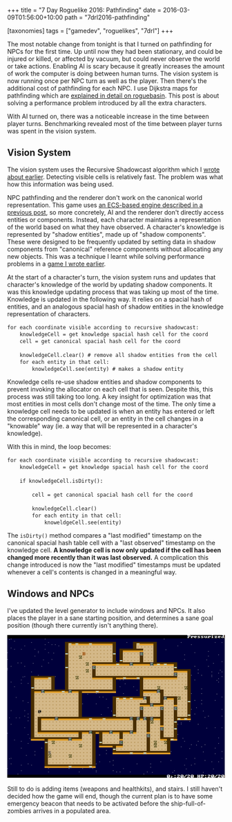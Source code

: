 +++
title = "7 Day Roguelike 2016: Pathfinding"
date = 2016-03-09T01:56:00+10:00
path = "7drl2016-pathfinding"

[taxonomies]
tags = ["gamedev", "roguelikes", "7drl"]
+++

The most notable change from tonight is that
I turned on pathfinding for NPCs for the first time. Up until now they
had been stationary, and could be injured or killed, or affected by vacuum, but
could never observe the world or take actions. Enabling AI is scary because it
greatly increases the amount of work the computer is doing between human turns.
The vision system is now running once per NPC turn as well as the player. Then
there's the additional cost of pathfinding for each NPC. I use Dijkstra maps for
pathfinding which are
[explained in detail on roguebasin](http://www.roguebasin.com/index.php?title=The_Incredible_Power_of_Dijkstra_Maps).
This post is about solving a performance problem introduced by all the extra
characters.

With AI turned on, there was a noticeable increase in the time between player
turns.
Benchmarking revealed most of the time between player turns was spent in the
vision system.

## Vision System
The vision system uses the Recursive Shadowcast algorithm which I
[wrote about earlier](@/blog/visible-area-detection-recursive-shadowcast/index.md).
Detecting visible cells
is relatively fast. The problem was what how this information was being used.

NPC pathfinding and the renderer don't work on the canonical world
representation. This game uses
[an ECS-based engine described in a previous post](@/blog/encoding-rules-for-turn-based-games/index.md),
so more concretely, AI and the
renderer don't directly access entities or components. Instead, each character
maintains a representation of the world based on what they have observed.
A character's knowledge is represented by "shadow entities", made up of
"shadow components". These were designed to be frequently updated by setting
data in shadow components from "canonical" reference components without allocating
any new objects. This was a technique I learnt while solving performance problems in a
[game I wrote earlier](@/blog/bugcatcher/index.md).

At the
start of a character's turn, the vision system runs and updates that character's
knowledge of the world by updating shadow components.
It was this knowledge updating process that was taking
up most of the time. Knowledge is updated in the following way. It relies on a
spacial hash of entities, and an analogous spacial hash of shadow entities in
the knowledge representation of characters.
```
for each coordinate visible according to recursive shadowcast:
    knowledgeCell = get knowledge spacial hash cell for the coord
    cell = get canonical spacial hash cell for the coord

    knowledgeCell.clear() # remove all shadow entities from the cell
    for each entity in that cell:
        knowledgeCell.see(entity) # makes a shadow entity

```

Knowledge cells re-use shadow entities
and shadow components to prevent invoking the allocator on each cell that is seen.
Despite this, this process was still taking too long. A key insight for
optimization was that most entities in most cells don't change most of the time.
The only time a knowledge cell needs to be updated is when an entity has entered
or left the corresponding canonical cell, or an entity in the cell changes in a
"knowable" way (ie. a way that will be represented in a character's knowledge).

With this in mind, the loop becomes:
```
for each coordinate visible according to recursive shadowcast:
    knowledgeCell = get knowledge spacial hash cell for the coord

    if knowledgeCell.isDirty():

        cell = get canonical spacial hash cell for the coord

        knowledgeCell.clear()
        for each entity in that cell:
            knoweldgeCell.see(entity)

```

The `isDirty()` method compares a "last modified" timestamp on the canonical
spacial hash table cell with a "last observed" timestamp on the knowledge cell.
**A knowledge cell is now only updated if the cell has been changed more recently
than it was last observed.** A complication this change introduced is now the
"last modified" timestamps must be updated whenever a cell's contents is changed
in a meaningful way.

## Windows and NPCs

I've updated the level generator to include windows and NPCs. It also places the
player in a sane starting position, and determines a sane goal position (though
there currently isn't anything there).

![screenshot.png](screenshot.png)

Still to do is adding items (weapons and healthkits), and stairs. I still
haven't decided how the game will end, though the current plan is to have some
emergency beacon that needs to be activated before the ship-full-of-zombies
arrives in a populated area.
